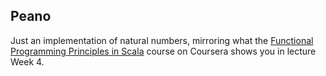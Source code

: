 Peano
-----

Just an implementation of natural numbers, mirroring what the [Functional
Programming Principles in
Scala](https://class.coursera.org/progfun-2012-001/lecture) course on Coursera
shows you in lecture Week 4.
